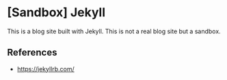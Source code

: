 # [Sandbox] Jekyll
This is a blog site built with Jekyll. This is not a real blog site but a sandbox.

## References
- https://jekyllrb.com/
